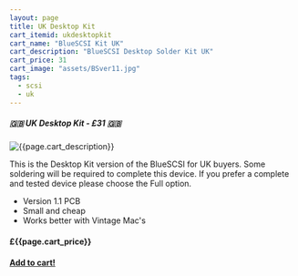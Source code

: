 ```yaml
---
layout: page
title: UK Desktop Kit
cart_itemid: ukdesktopkit
cart_name: "BlueSCSI Kit UK"
cart_description: "BlueSCSI Desktop Solder Kit UK"
cart_price: 31
cart_image: "assets/BSver11.jpg"
tags: 
  - scsi
  - uk
---
```


##### 🇬🇧 UK Desktop Kit - £31 🇬🇧

![{{page.cart_description}}]({{page.cart_image}})

This is the Desktop Kit version of the BlueSCSI for UK buyers. Some soldering will be required to complete this device. If you prefer a complete and tested device please choose the Full option.

* Version 1.1 PCB
* Small and cheap
* Works better with Vintage Mac's 

#### £{{page.cart_price}}

#### [Add to cart!](/solar/cart#{{page.cart_itemid}})